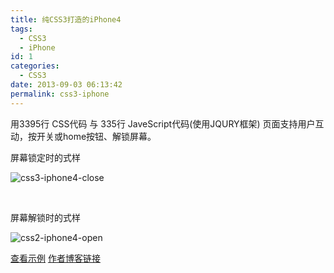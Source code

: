 ```yaml
---
title: 纯CSS3打造的iPhone4
tags:
  - CSS3
  - iPhone
id: 1
categories:
  - CSS3
date: 2013-09-03 06:13:42
permalink: css3-iphone
---
```


用3395行 CSS代码 与 335行 JaveScript代码(使用JQURY框架) 页面支持用户互动，按开关或home按钮、解锁屏幕。
<!--more-->

屏幕锁定时的式样





![css3-iphone4-close](http://sanyecao.qiniudn.com/assets/images/lab/css3-iphone4s-close.jpg)

 <!--more--> 
 屏幕解锁时的式样

![css2-iphone4-open](http://sanyecao.qiniudn.com/assets/images/lab/css3-iphone4s-open.jpg)

[查看示例](https://summerandwinter.github.io/lab/iphone-css3/index.htm "点此查看Demo")
[作者博客链接](http://tjrus.com/iphone/ "作者博客链接")

